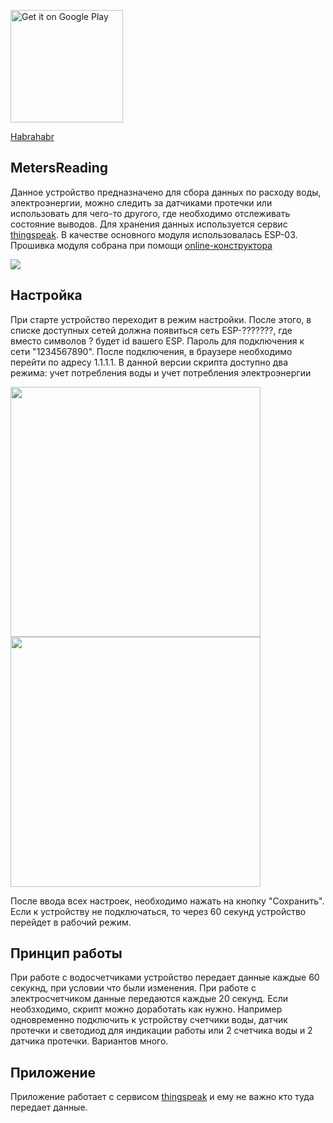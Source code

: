 <a href='https://play.google.com/store/apps/details?id=lav.watermeter&referrer=utm_source%3DGitHub'><img width="180" alt='Get it on Google Play' src='https://play.google.com/intl/en_us/badges/images/generic/en_badge_web_generic.png'/></a>

[Habrahabr](https://habr.com/post/428844/)

## MetersReading
Данное устройство предназначено для сбора данных по расходу воды, электроэнергии, можно следить за датчиками протечки или использовать для чего-то другого, где необходимо отслеживать состояние выводов. Для хранения данных используется сервис [thingspeak](https://thingspeak.com/). В качестве основного модуля использовалась ESP-03. Прошивка модуля собрана при помощи [online-конструктора](http://nodemcu-build.com)

<img src="https://github.com/LukyanovAnatoliy/MetersReading/blob/master/image/scheme.png"/>

## Настройка
При старте устройство переходит в режим настройки. После этого, в списке доступных сетей должна появиться сеть ESP-???????, где вместо символов ? будет id вашего ESP. Пароль для подключения к сети "1234567890". После подключения, в браузере необходимо перейти по адресу 1.1.1.1. В данной версии скрипта доступно два режима: учет потребления воды и учет потребления электроэнергии

<img src="https://github.com/LukyanovAnatoliy/MetersReading/blob/master/image/setup1.png" width="400"/> <img src="https://github.com/LukyanovAnatoliy/MetersReading/blob/master/image/setup2.png" width="400"/>

После ввода всех настроек, необходимо нажать на кнопку "Сохранить". Если к устройству не подключаться, то через 60 секунд устройство перейдет в рабочий режим.

## Принцип работы
При работе с водосчетчиками устройство передает данные каждые 60 секукнд, при условии что были изменения. При работе с электросчетчиком данные передаются каждые 20 секунд.
Если необзходимо, скрипт можно доработать как нужно. Например одновременно подключить к устройству счетчики воды, датчик протечки и светодиод для индикации работы или 2 счетчика воды и 2 датчика протечки. Вариантов много.

## Приложение
Приложение работает с сервисом [thingspeak](https://thingspeak.com/) и ему не важно кто туда передает данные. 
